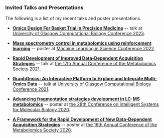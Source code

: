 ### Invited Talks and Presentations

The following is a list of my recent talks and poster presentations.

- **[Omics Design For Basket Trial in Precision Medicine](https://github.com/joewandy/joewandy/raw/main/presentations/Glasgow_CompBio_2023.pdf)** -- talk at [University of Glasgow Computational Biology Conference 2023](https://cbc.dcs.gla.ac.uk).

- **[Mass spectrometry control in metabolomics using reinforcement learning](https://github.com/joewandy/joewandy/raw/main/presentations/MLIS_2022.pdf)** -- poster at [Machine Learning in Science Conference 2022](https://twitter.com/hashtag/mlis2022).

- **[Rapid Development of Improved Data-Dependent Acquisition Strategies](https://github.com/joewandy/joewandy/raw/main/presentations/Metabolomics_2021.pdf)** -- talk at [the 17th Annual Conference of the Metabolomics Society 2021](https://metabolomics2021.org/).

- **[GraphOmics: An Interactive Platform to Explore and Integrate Multi-Omics Data](https://github.com/joewandy/joewandy/raw/main/presentations/CompBio_2021.pdf)** -- talk at [University of Glasgow Computational Biology Conference 2021](https://cbc.dcs.gla.ac.uk/previousconference.html).

- **[Advancing fragmentation strategies development in LC-MS metabolomics](https://github.com/joewandy/joewandy/raw/main/presentations/ISMB_2020.pdf)** -- poster at [the 28th Conference on Intelligent Systems for Molecular Biology 2020](https://www.iscb.org/ismb2020).

- **[A Framework for the Rapid Development of New Data-Dependent Acquisition Strategies](https://github.com/joewandy/joewandy/raw/main/presentations/Metabolomics_2020.pdf)** -- poster at [the 16th Annual Conference of the Metabolomics Society 2020](https://metabolomics.eventsair.com/metabolomics-2020-online/).
